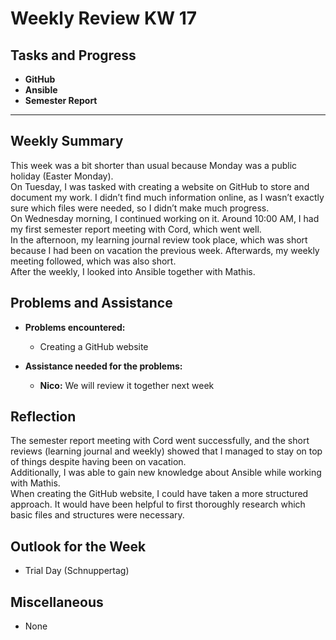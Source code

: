 # Weekly Review KW 17

## Tasks and Progress

- **GitHub**
- **Ansible**
- **Semester Report**

---

## Weekly Summary

This week was a bit shorter than usual because Monday was a public holiday (Easter Monday).  
On Tuesday, I was tasked with creating a website on GitHub to store and document my work. I didn’t find much information online, as I wasn’t exactly sure which files were needed, so I didn’t make much progress.  
On Wednesday morning, I continued working on it. Around 10:00 AM, I had my first semester report meeting with Cord, which went well.  
In the afternoon, my learning journal review took place, which was short because I had been on vacation the previous week. Afterwards, my weekly meeting followed, which was also short.  
After the weekly, I looked into Ansible together with Mathis.

## Problems and Assistance

- **Problems encountered:**
  - Creating a GitHub website

- **Assistance needed for the problems:**
  - **Nico:** We will review it together next week

## Reflection

The semester report meeting with Cord went successfully, and the short reviews (learning journal and weekly) showed that I managed to stay on top of things despite having been on vacation.  
Additionally, I was able to gain new knowledge about Ansible while working with Mathis.  
When creating the GitHub website, I could have taken a more structured approach. It would have been helpful to first thoroughly research which basic files and structures were necessary.

## Outlook for the Week

- Trial Day (Schnuppertag)

## Miscellaneous

- None
